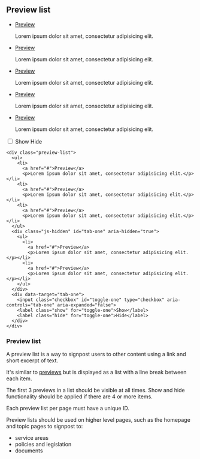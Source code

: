 ## Preview list

<div class="preview-list">
  <ul>
    <li>
      <a href="#">Preview</a>
      <p>Lorem ipsum dolor sit amet, consectetur adipisicing elit.</p></li>
    <li>
      <a href="#">Preview</a>
      <p>Lorem ipsum dolor sit amet, consectetur adipisicing elit.</p></li>
    <li>
      <a href="#">Preview</a>
      <p>Lorem ipsum dolor sit amet, consectetur adipisicing elit.</p></li>
  </ul>
  <div class="js-hidden" id="tab-one" aria-hidden="true">
    <ul>
      <li>
        <a href="#">Preview</a>
        <p>Lorem ipsum dolor sit amet, consectetur adipisicing elit.</p></li>
      <li>
        <a href="#">Preview</a>
        <p>Lorem ipsum dolor sit amet, consectetur adipisicing elit.</p></li>
    </ul>
  </div>
  <div data-target="tab-one">
    <input class="checkbox" id="toggle-one" type="checkbox" aria-controls="tab-one" aria-expanded="false">
    <label class="show" for="toggle-one">Show</label>
    <label class="hide" for="toggle-one">Hide</label>
  </div>
</div>

    <div class="preview-list">
      <ul>
        <li>
          <a href="#">Preview</a>
          <p>Lorem ipsum dolor sit amet, consectetur adipisicing elit.</p></li>
        <li>
          <a href="#">Preview</a>
          <p>Lorem ipsum dolor sit amet, consectetur adipisicing elit.</p></li>
        <li>
          <a href="#">Preview</a>
          <p>Lorem ipsum dolor sit amet, consectetur adipisicing elit.</p></li>
      </ul>
      <div class="js-hidden" id="tab-one" aria-hidden="true">
        <ul>
          <li>
            <a href="#">Preview</a>
            <p>Lorem ipsum dolor sit amet, consectetur adipisicing elit.</p></li>
          <li>
            <a href="#">Preview</a>
            <p>Lorem ipsum dolor sit amet, consectetur adipisicing elit.</p></li>
        </ul>
      </div>
      <div data-target="tab-one">
        <input class="checkbox" id="toggle-one" type="checkbox" aria-controls="tab-one" aria-expanded="false">
        <label class="show" for="toggle-one">Show</label>
        <label class="hide" for="toggle-one">Hide</label>
      </div>
    </div>

### Preview list

A preview list is a way to signpost users to other content using a link and short excerpt of text.

It's similar to <a href="previews">previews</a> but is displayed as a list with a line break between each item.

The first 3 previews in a list should be visible at all times. Show and hide functionality should be applied if there are 4 or more items.

Each preview list per page must have a unique ID.

Preview lists should be used on higher level pages, such as the homepage and topic pages to signpost to:
<ul class="list list-bullet">
  <li>service areas</li>
  <li>policies and legislation</li>
  <li>documents</li>
</ul>
